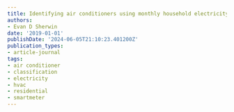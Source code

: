 ```yaml
---
title: Identifying air conditioners using monthly household electricity consumption
authors:
- Evan D Sherwin
date: '2019-01-01'
publishDate: '2024-06-05T21:10:23.401200Z'
publication_types:
- article-journal
tags:
- air conditioner
- classification
- electricity
- hvac
- residential
- smartmeter
---
```

